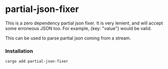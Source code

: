 # partial-json-fixer

This is a zero dependency partial json fixer. It is very lenient, and will accept some erroneous JSON too. For example, {key: "value"} would be valid.

This can be used to parse partial json coming from a stream.

### Installation

```
cargo add partial-json-fixer
```
